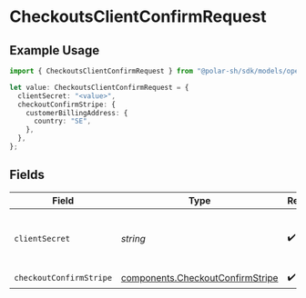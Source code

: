 # CheckoutsClientConfirmRequest

## Example Usage

```typescript
import { CheckoutsClientConfirmRequest } from "@polar-sh/sdk/models/operations/checkoutsclientconfirm.js";

let value: CheckoutsClientConfirmRequest = {
  clientSecret: "<value>",
  checkoutConfirmStripe: {
    customerBillingAddress: {
      country: "SE",
    },
  },
};
```

## Fields

| Field                                                                                | Type                                                                                 | Required                                                                             | Description                                                                          |
| ------------------------------------------------------------------------------------ | ------------------------------------------------------------------------------------ | ------------------------------------------------------------------------------------ | ------------------------------------------------------------------------------------ |
| `clientSecret`                                                                       | *string*                                                                             | :heavy_check_mark:                                                                   | The checkout session client secret.                                                  |
| `checkoutConfirmStripe`                                                              | [components.CheckoutConfirmStripe](../../models/components/checkoutconfirmstripe.md) | :heavy_check_mark:                                                                   | N/A                                                                                  |